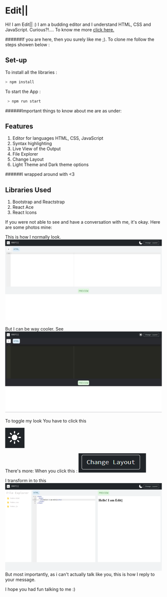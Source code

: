 # Edit||

Hi! I am Edit|| :)
I am a budding editor and I understand HTML, CSS and JavaScript.
Curious?!.... To know me more [click here.](https://vsamhita2028.github.io/code-editor/)

######If you are here, then you surely like me ;). To clone me follow the steps showen below :

## Set-up

To install all the libraries :

```javascript
> npm install
```

To start the App :

```javascript
 > npm run start
```

######Important things to know about me are as under:

## Features

1. Editor for languages HTML, CSS, JavaScript
2. Syntax highlighting
3. Live View of the Output
4. File Explorer
5. Change Layout
6. Light Theme and Dark theme options

######I wrapped around with <3

## Libraries Used

1. Bootstrap and Reactstrap
2. React Ace
3. React Icons

If you were not able to see and have a conversation with me, it's okay. Here are some photos mine:

This is how I normally look.
![alt text](https://github.com/vsamhita2028/code-editor/blob/main/public/images/Light.png?raw=true)

But I can be way cooler. See
![alt text](https://github.com/vsamhita2028/code-editor/blob/main/public/images/Dark.png?raw=true)

To toggle my look You have to click this

![alt text](https://github.com/vsamhita2028/code-editor/blob/main/public/images/Capture.PNG?raw=true)

There's more:
When you click this :
![alt text](https://github.com/vsamhita2028/code-editor/blob/main/public/images/changelayout.PNG?raw=true)

I transform in to this
![alt text](https://github.com/vsamhita2028/code-editor/blob/main/public/images/triplelayout.png?raw=true)
But most importantly, as i can't actually talk like you, this is how I reply to your message.

I hope you had fun talking to me :)

